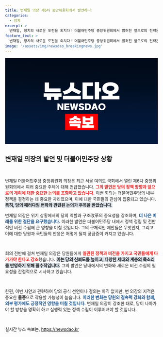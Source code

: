 ```yaml
---
title: 변재일 의장 제6차 중앙위원회에서 발언하다!
categories:
  - 정치
excerpt: >
  변재일, 정치의 새로운 도전을 외치다! 더불어민주당 중앙위원회에서 밝혀진 앞으로의 전략은? 클릭하면 정치의 미래를 알 수 있는 인사이트가 기다립니다!
feature_text: >
  변재일, 정치의 새로운 도전을 외치다! 더불어민주당 중앙위원회에서 밝혀진 앞으로의 전략은? 클릭하면 정치의 미래를 알 수 있는 인사이트가 기다립니다!
image: '/assets/img/newsdao_breakingnews.jpg'
---
```


<p><img src="/assets/img/newsdao_breakingnews.jpg" alt="koreaapp 속보" /></p>

<h2 data-ke-size="size26">변재일 의장의 발언 및 더불어민주당 상황</h2>

<p data-ke-size="size16">&nbsp;</p>

<p>변재일 더불어민주당 중앙위원회 의장은 최근 서울 여의도 국회에서 열린 제6차 중앙위원회의에서 여러 중요한 주제에 대해 언급했습니다. <b><span style="color: #ee2323;">그의 발언은 당의 정책 방향과 앞으로의 계획에 대한 중요한 논의를 포함하고 있습니다.</span></b> 이번 회의는 더불어민주당의 내부 정책을 결정하는 데 중요한 자리였으며, 이에 대한 국민들의 관심이 집중되고 있습니다. <b><span style="background-color: #21538527;">특히, 당의 패러다임 변화와 관련된 논의가 주목을 받았습니다.</span></b></p>

<p>변재일 의장은 위기 상황에서의 당의 역할과 구조改革의 중요성을 강조하며, <b><span style="color: #1a5490;">더 나은 미래를 위한 결단을 요구했습니다.</span></b> 이러한 발언은 더불어민주당 내에서 정책 정립 및 전반적인 비전 수립에 큰 영향을 미칠 것입니다. 그의 구체적인 제안들은 무엇인지, 그리고 이에 대한 당원과 국민들의 반응은 어떻게 될지 궁금증이 커지고 있습니다.</p>

<p data-ke-size="size16">&nbsp;</p>

<p>회의 전반에 걸쳐 변재일 의장은 당원들에게 <b><span style="color: #ee2323;">일관된 정책과 비전을 가지고 국민들에게 다가가야 한다고 강조</span></b>했습니다. <b><span style="background-color: #21538527;">이는 당의 신뢰도를 높이고, 다양한 세대와 계층의 목소리를 반영하기 위해 필수적입니다.</span></b> 그의 발언은 당내에서의 변화와 새로운 비전 수립의 필요성을 간접적으로 시사하고 있습니다.</p>

<p data-ke-size="size16">&nbsp;</p>

<p>한편, 이번 사안과 관련하여 당의 공식 선언이나 결의는 아직 없지만, 변 의장의 지적은 중요한 <b>물증</b>으로 작용할 가능성이 높습니다. <b><span style="color: #1a5490;">이러한 변화는 당원의 결속력 강화와 함께, 외부 평가에도 긍정적인 영향을 미칠 것입니다.</span></b> 변재일 의장이 강조한 대로, 당이 나아가야 할 방향을 명확히 하고 실행력 있는 정책 수립이 이루어져야 할 것입니다.</p>

<p data-ke-size="size16">&nbsp;</p>
실시간 뉴스 속보는, <a href="https://newsdao.kr" rel="dofollow">https://newsdao.kr</a>


